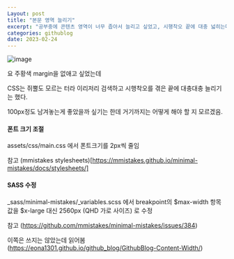 ```yaml
---
Layout: post
title: "본문 영역 늘리기"
excerpt: "공부중에 콘텐츠 영역이 너무 좁아서 늘리고 싶었고, 시행착오 끝에 대충 넓히는데 성공해서 포스팅함."
categories: githublog
date: 2023-02-24
---
```


![image](https://user-images.githubusercontent.com/119291883/221227267-751f1099-cb99-4dc0-baae-ebb4a95400e0.png)
  
요 주황색 margin을 없애고 싶었는데  

CSS는 쥐뿔도 모르는 터라 이리저리 검색하고 시행착오를 겪은 끝에 대충대충 늘리기는 했다.  

100px정도 남겨놓는게 좋았을까 싶기는 한데 거기까지는 어떻게 해야 할 지 모르겠음.



#### 폰트 크기 조절

assets/css/main.css 에서 폰트크기를 2px씩 줄임

참고 (mmistakes stylesheets)[https://mmistakes.github.io/minimal-mistakes/docs/stylesheets/]


#### SASS 수정

_sass/minimal-mistakes/_variables.scss 에서
breakpoint의 $max-width 항목 값을 $x-large 대신 2560px (QHD 가로 사이즈) 로 수정

참고
(https://github.com/mmistakes/minimal-mistakes/issues/384)

이쪽은 쓰지는 않았는데 읽어봄
(https://eona1301.github.io/github_blog/GithubBlog-Content-Width/)


